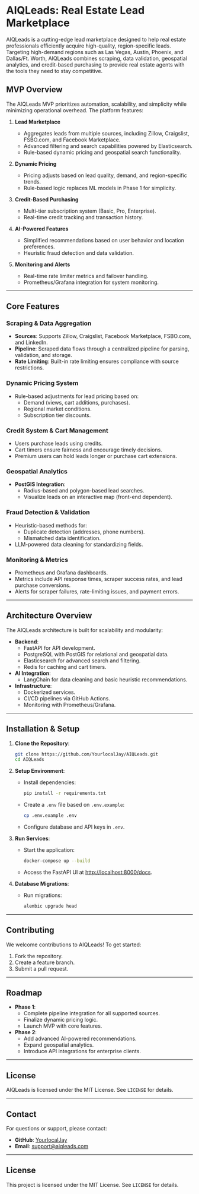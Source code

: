 # AIQLeads: Real Estate Lead Marketplace

AIQLeads is a cutting-edge lead marketplace designed to help real estate professionals efficiently acquire high-quality, region-specific leads. Targeting high-demand regions such as Las Vegas, Austin, Phoenix, and Dallas/Ft. Worth, AIQLeads combines scraping, data validation, geospatial analytics, and credit-based purchasing to provide real estate agents with the tools they need to stay competitive.

## MVP Overview
The AIQLeads MVP prioritizes automation, scalability, and simplicity while minimizing operational overhead. The platform features:

1. **Lead Marketplace**
   - Aggregates leads from multiple sources, including Zillow, Craigslist, FSBO.com, and Facebook Marketplace.
   - Advanced filtering and search capabilities powered by Elasticsearch.
   - Rule-based dynamic pricing and geospatial search functionality.

2. **Dynamic Pricing**
   - Pricing adjusts based on lead quality, demand, and region-specific trends.
   - Rule-based logic replaces ML models in Phase 1 for simplicity.

3. **Credit-Based Purchasing**
   - Multi-tier subscription system (Basic, Pro, Enterprise).
   - Real-time credit tracking and transaction history.

4. **AI-Powered Features**
   - Simplified recommendations based on user behavior and location preferences.
   - Heuristic fraud detection and data validation.

5. **Monitoring and Alerts**
   - Real-time rate limiter metrics and failover handling.
   - Prometheus/Grafana integration for system monitoring.

---

## Core Features

### **Scraping & Data Aggregation**
- **Sources**: Supports Zillow, Craigslist, Facebook Marketplace, FSBO.com, and LinkedIn.
- **Pipeline**: Scraped data flows through a centralized pipeline for parsing, validation, and storage.
- **Rate Limiting**: Built-in rate limiting ensures compliance with source restrictions.

### **Dynamic Pricing System**
- Rule-based adjustments for lead pricing based on:
  - Demand (views, cart additions, purchases).
  - Regional market conditions.
  - Subscription tier discounts.

### **Credit System & Cart Management**
- Users purchase leads using credits.
- Cart timers ensure fairness and encourage timely decisions.
- Premium users can hold leads longer or purchase cart extensions.

### **Geospatial Analytics**
- **PostGIS Integration**:
  - Radius-based and polygon-based lead searches.
  - Visualize leads on an interactive map (front-end dependent).

### **Fraud Detection & Validation**
- Heuristic-based methods for:
  - Duplicate detection (addresses, phone numbers).
  - Mismatched data identification.
- LLM-powered data cleaning for standardizing fields.

### **Monitoring & Metrics**
- Prometheus and Grafana dashboards.
- Metrics include API response times, scraper success rates, and lead purchase conversions.
- Alerts for scraper failures, rate-limiting issues, and payment errors.

---

## Architecture Overview
The AIQLeads architecture is built for scalability and modularity:

- **Backend**:
  - FastAPI for API development.
  - PostgreSQL with PostGIS for relational and geospatial data.
  - Elasticsearch for advanced search and filtering.
  - Redis for caching and cart timers.
- **AI Integration**:
  - LangChain for data cleaning and basic heuristic recommendations.
- **Infrastructure**:
  - Dockerized services.
  - CI/CD pipelines via GitHub Actions.
  - Monitoring with Prometheus/Grafana.

---

## Installation & Setup

1. **Clone the Repository**:
   ```bash
   git clone https://github.com/YourlocalJay/AIQLeads.git
   cd AIQLeads
   ```

2. **Setup Environment**:
   - Install dependencies:
     ```bash
     pip install -r requirements.txt
     ```
   - Create a `.env` file based on `.env.example`:
     ```bash
     cp .env.example .env
     ```
   - Configure database and API keys in `.env`.

3. **Run Services**:
   - Start the application:
     ```bash
     docker-compose up --build
     ```
   - Access the FastAPI UI at [http://localhost:8000/docs](http://localhost:8000/docs).

4. **Database Migrations**:
   - Run migrations:
     ```bash
     alembic upgrade head
     ```

---

## Contributing

We welcome contributions to AIQLeads! To get started:
1. Fork the repository.
2. Create a feature branch.
3. Submit a pull request.

---

## Roadmap

- **Phase 1**:
  - Complete pipeline integration for all supported sources.
  - Finalize dynamic pricing logic.
  - Launch MVP with core features.
- **Phase 2**:
  - Add advanced AI-powered recommendations.
  - Expand geospatial analytics.
  - Introduce API integrations for enterprise clients.

---

## License

AIQLeads is licensed under the MIT License. See `LICENSE` for details.

---

## Contact

For questions or support, please contact:
- **GitHub**: [YourlocalJay](https://github.com/YourlocalJay)
- **Email**: support@aiqleads.com
---

## License
This project is licensed under the MIT License. See `LICENSE` for details.

